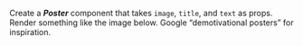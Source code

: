 Create a ***Poster*** component that takes `image`, `title`, and `text` as props.
Render something like the image below. Google “demotivational posters”
for inspiration.  
